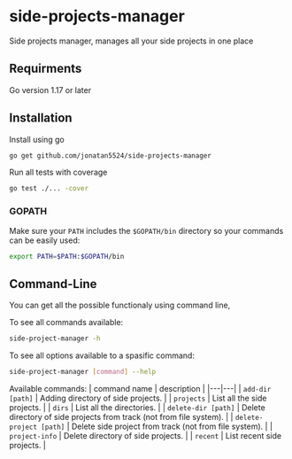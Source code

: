 # side-projects-manager

Side projects manager, manages all your side projects in one place

## Requirments

Go version 1.17 or later

## Installation

Install using go

```bash
go get github.com/jonatan5524/side-projects-manager
```

Run all tests with coverage

```bash
go test ./... -cover
```

### GOPATH

Make sure your `PATH` includes the `$GOPATH/bin` directory so your commands can
be easily used:

```bash
export PATH=$PATH:$GOPATH/bin
```

## Command-Line

You can get all the possible functionaly using command line,

To see all commands available:

```bash
side-project-manager -h
```

To see all options available to a spasific command:

```bash
side-project-manager [command] --help
```

Available commands:
| command name | description |
|---|---|
| `add-dir [path]` | Adding directory of side projects. |
| `projects` | List all the side projects. |
| `dirs` | List all the directories. |
| `delete-dir [path]` | Delete directory of side projects from track (not from file system). |
| `delete-project [path]` | Delete side project from track (not from file system). |
| `project-info` | Delete directory of side projects. |
| `recent` | List recent side projects. |
